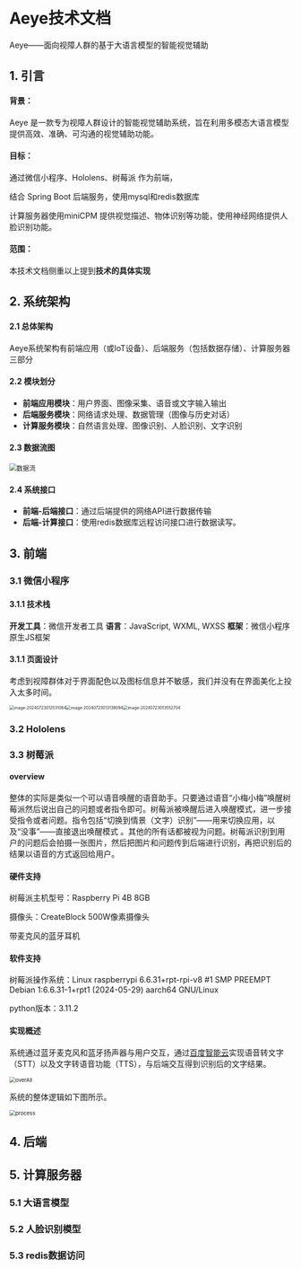 # Aeye技术文档

Aeye——面向视障人群的基于大语言模型的智能视觉辅助





## 1. 引言

#### **背景**：

Aeye 是一款专为视障人群设计的智能视觉辅助系统，旨在利用多模态大语言模型提供高效、准确、可沟通的视觉辅助功能。

#### **目标**：

通过微信小程序、Hololens、树莓派 作为前端，

结合 Spring Boot 后端服务，使用mysql和redis数据库

计算服务器使用miniCPM 提供视觉描述、物体识别等功能，使用神经网络提供人脸识别功能。

#### **范围**：
本技术文档侧重以上提到**技术的具体实现**







## 2. 系统架构

#### 2.1 总体架构

Aeye系统架构有前端应用（或IoT设备）、后端服务（包括数据存储）、计算服务器三部分



#### 2.2 模块划分

- **前端应用模块**：用户界面、图像采集、语音或文字输入输出
- **后端服务模块**：网络请求处理、数据管理（图像与历史对话）
- **计算服务模块**：自然语言处理、图像识别、人脸识别、文字识别



#### 2.3 数据流图

<img src="Aeye技术文档.assets/数据流.png" alt="数据流" style="zoom: 80%;" />



#### 2.4 系统接口

- **前端-后端接口**：通过后端提供的网络API进行数据传输
- **后端-计算接口**：使用redis数据库远程访问接口进行数据读写。







## 3. 前端

### 3.1 微信小程序

#### 3.1.1 技术栈

**开发工具**：微信开发者工具
**语言**：JavaScript, WXML, WXSS
**框架**：微信小程序原生JS框架

#### 3.1.1 页面设计

考虑到视障群体对于界面配色以及图标信息并不敏感，我们并没有在界面美化上投入太多时间。

<img src="Aeye技术文档.assets/image-20240723012531084.png" alt="image-20240723012531084" style="zoom:50%;" /><img src="Aeye技术文档.assets/image-20240723013138094.png" alt="image-20240723013138094" style="zoom: 50%;" /><img src="Aeye技术文档.assets/image-20240723013552704.png" alt="image-20240723013552704" style="zoom:50%;" />











### 3.2 Hololens



### 3.3 树莓派

#### overview

整体的实际是类似一个可以语音唤醒的语音助手。只要通过语音“小梅小梅”唤醒树莓派然后说出自己的问题或者指令即可。树莓派被唤醒后进入唤醒模式，进一步接受指令或者问题。指令包括“切换到情景（文字）识别”——用来切换应用，以及“没事”——直接退出唤醒模式 。其他的所有话都被视为问题。树莓派识别到用户的问题后会拍摄一张图片，然后把图片和问题传到后端进行识别，再把识别后的结果以语音的方式返回给用户。

#### 硬件支持

树莓派主机型号：Raspberry Pi 4B 8GB

摄像头：CreateBlock 500W像素摄像头

带麦克风的蓝牙耳机

#### 软件支持

树莓派操作系统：Linux raspberrypi 6.6.31+rpt-rpi-v8 #1 SMP PREEMPT Debian 1:6.6.31-1+rpt1 (2024-05-29) aarch64 GNU/Linux

python版本：3.11.2

#### 实现概述

系统通过蓝牙麦克风和蓝牙扬声器与用户交互，通过[百度智能云](https://cloud.baidu.com/)实现语音转文字（STT）以及文字转语音功能（TTS），与后端交互得到识别后的文字结果。

<img src="Aeye技术文档.assets/overAll-1721670223246-2.png" alt="overAll" style="zoom:67%;" />

系统的整体逻辑如下图所示。

<img src="Aeye技术文档.assets/process-1721670230406-4.png" alt="process" style="zoom:67%;" />



## 4. 后端











## 5. 计算服务器

### 5.1 大语言模型





### 5.2 人脸识别模型





### 5.3 redis数据访问









